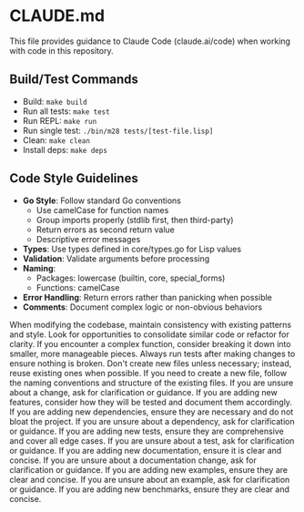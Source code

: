 # CLAUDE.md

This file provides guidance to Claude Code (claude.ai/code) when working with code in this repository.

## Build/Test Commands
- Build: `make build`
- Run all tests: `make test`
- Run REPL: `make run`
- Run single test: `./bin/m28 tests/[test-file.lisp]`
- Clean: `make clean`
- Install deps: `make deps`

## Code Style Guidelines
- **Go Style**: Follow standard Go conventions
  - Use camelCase for function names
  - Group imports properly (stdlib first, then third-party)
  - Return errors as second return value
  - Descriptive error messages
- **Types**: Use types defined in core/types.go for Lisp values
- **Validation**: Validate arguments before processing
- **Naming**:
  - Packages: lowercase (builtin, core, special_forms)
  - Functions: camelCase
- **Error Handling**: Return errors rather than panicking when possible
- **Comments**: Document complex logic or non-obvious behaviors

When modifying the codebase, maintain consistency with existing patterns and
style.  Look for opportunities to consolidate similar code or refactor for
clarity.  If you encounter a complex function, consider breaking it down into
smaller, more manageable pieces.  Always run tests after making changes to
ensure nothing is broken.  Don't create new files unless necessary; instead,
reuse existing ones when possible.  If you need to create a new file, follow the
naming conventions and structure of the existing files.  If you are unsure about
a change, ask for clarification or guidance.  If you are adding new features,
consider how they will be tested and document them accordingly.  If you are
adding new dependencies, ensure they are necessary and do not bloat the
project.  If you are unsure about a dependency, ask for clarification or
guidance.  If you are adding new tests, ensure they are comprehensive and
cover all edge cases.  If you are unsure about a test, ask for clarification or
guidance.  If you are adding new documentation, ensure it is clear and
concise.  If you are unsure about a documentation change, ask for
clarification or guidance.  If you are adding new examples, ensure they are
clear and concise.  If you are unsure about an example, ask for clarification
or guidance.  If you are adding new benchmarks, ensure they are clear and
concise.

